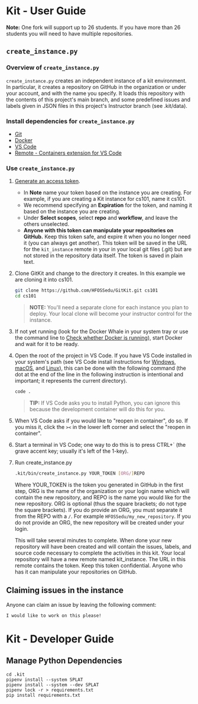 # Kit - User Guide

**Note:** One fork will support up to 26 students. If you have more than 26 students you will need to have multiple repositories.

## `create_instance.py`

### Overview of `create_instance.py`

`create_instance.py` creates an independent instance of a kit environment. In particular, it creates a repository on GitHub in the organization or under your account, and with the name you specify. It loads this repository with the contents of this project's main branch, and some predefined issues and labels given in JSON files in this project's Instructor branch (see .kit/data).

### Install dependencies for `create_instance.py`

* [Git](https://git-scm.com/)
* [Docker](https://www.docker.com/)
* [VS Code](https://code.visualstudio.com/)
* [Remote - Containers extension for VS Code](https://marketplace.visualstudio.com/items?itemName=ms-vscode-remote.remote-containers)

### Use `create_instance.py`

1. [Generate an access token](https://docs.github.com/en/authentication/keeping-your-account-and-data-secure/creating-a-personal-access-token).
    - In **Note** name your token based on the instance you are creating. For example, if you are creating a Kit instance for cs101, name it cs101.
    - We recommend specifying an **Expiration** for the token, and naming it based on the instance you are creating.
    - Under **Select scopes**, select **repo** and **workflow**, and leave the others unselected.
    - **Anyone with this token can manipulate your repositories on GitHub.** Keep this token safe, and expire it when you no longer need it (you can always get another). This token will be saved in the URL for the `kit_instance` remote in your in your local git files (.git) but are not stored in the repository data itself. The token is saved in plain text.

2. Clone GitKit and change to the directory it creates. In this example we are cloning it into cs101.

    ```bash
    git clone https://github.com/HFOSSedu/GitKit.git cs101
    cd cs101
    ```

    > **NOTE:** You'll need a separate clone for each instance you plan to deploy. Your local clone will become your instructor control for the instance.

3. If not yet running (look for the Docker Whale in your system tray or use the command line to [Check whether Docker is running](https://docs.docker.com/config/daemon/#check-whether-docker-is-running)), start Docker and wait for it to be ready.

4. Open the root of the project in VS Code. If you have VS Code installed in your system's path (see VS Code install instructions for [Windows](https://code.visualstudio.com/docs/setup/windows), [macOS](https://code.visualstudio.com/docs/setup/mac), and [Linux](https://code.visualstudio.com/docs/setup/linux)), this can be done with the following command (the dot at the end of the line in the following instruction is intentional and important; it represents the current directory).

    ```bash
    code .
    ```

    > **TIP:** If VS Code asks you to install Python, you can ignore this because the development container will do this for you.

5. When VS Code asks if you would like to "reopen in container", do so. If you miss it, click the `><` in the lower left corner and select the "reopen in container".

6. Start a terminal in VS Code; one way to do this is to press CTRL+`  (the grave accent key; usually it's left of the 1-key).

7. Run create_instance.py

    ```bash
    .kit/bin/create_instance.py YOUR_TOKEN [ORG/]REPO
    ```

    Where YOUR_TOKEN is the token you generated in GitHub in the first step, ORG is the name of the organization or your login name which will contain the new repository, and REPO is the name you would like for the new repository. ORG is optional (thus the square brackets; do not type the square brackets). If you do provide an ORG, you must separate it from the REPO with a `/`. For example `HFOSSedu/my_new_repository`. If you do not provide an ORG, the new repository will be created under your login.

    This will take several minutes to complete. When done your new repository will have been created and will contain the issues, labels, and source code necessary to complete the activities in this kit.  Your local repository will have a new remote named kit_instance. The URL in this remote contains the token. Keep this token confidential. Anyone who has it can manipulate your repositories on GitHub.

## Claiming issues in the instance

Anyone can claim an issue by leaving the following comment:

    I would like to work on this please!


# Kit - Developer Guide

## Manage Python Dependencies

```
cd .kit
pipenv install --system SPLAT
pipenv install --system --dev SPLAT
pipenv lock -r > requirements.txt
pip install requirements.txt
```
